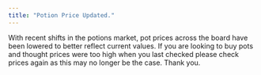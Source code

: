 ```yaml
---
title: "Potion Price Updated."
---
```


With recent shifts in the potions market, pot prices across the board have been lowered to better reflect current values. If you are looking to buy pots and thought prices were too high when you last checked please check prices again as this may no longer be the case. Thank you.